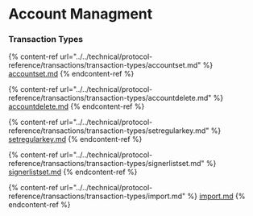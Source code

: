 # Account Managment

### Transaction Types

{% content-ref url="../../technical/protocol-reference/transactions/transaction-types/accountset.md" %}
[accountset.md](../../technical/protocol-reference/transactions/transaction-types/accountset.md)
{% endcontent-ref %}

{% content-ref url="../../technical/protocol-reference/transactions/transaction-types/accountdelete.md" %}
[accountdelete.md](../../technical/protocol-reference/transactions/transaction-types/accountdelete.md)
{% endcontent-ref %}

{% content-ref url="../../technical/protocol-reference/transactions/transaction-types/setregularkey.md" %}
[setregularkey.md](../../technical/protocol-reference/transactions/transaction-types/setregularkey.md)
{% endcontent-ref %}

{% content-ref url="../../technical/protocol-reference/transactions/transaction-types/signerlistset.md" %}
[signerlistset.md](../../technical/protocol-reference/transactions/transaction-types/signerlistset.md)
{% endcontent-ref %}

{% content-ref url="../../technical/protocol-reference/transactions/transaction-types/import.md" %}
[import.md](../../technical/protocol-reference/transactions/transaction-types/import.md)
{% endcontent-ref %}
